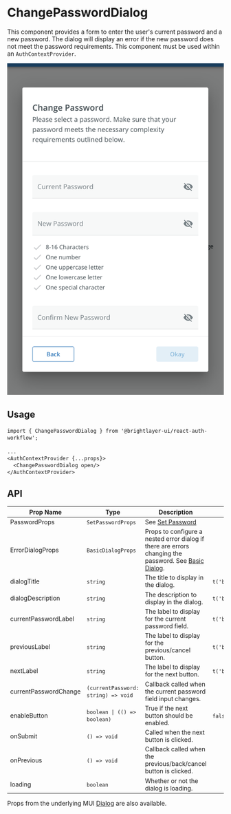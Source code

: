 # ChangePasswordDialog

This component provides a form to enter the user's current password and a new password. The dialog will display an error if the new password does not meet the password requirements. This component must be used within an `AuthContextProvider`.

![Change Password Dialog](../../media/screens/change-password.png)

## Usage

```tsx
import { ChangePasswordDialog } from '@brightlayer-ui/react-auth-workflow';

...
<AuthContextProvider {...props}>
  <ChangePasswordDialog open/>
</AuthContextProvider>
```

## API

| Prop Name | Type | Description | Default |
|---|---|---|---|
| PasswordProps | `SetPasswordProps` | See [Set Password](https://github.com/etn-ccis/blui-react-workflows/tree/master/login-workflow/docs/components/set-password.md) |  |
| ErrorDialogProps | `BasicDialogProps` | Props to configure a nested error dialog if there are errors changing the password. See [Basic Dialog](https://github.com/etn-ccis/blui-react-workflows/tree/master/login-workflow/docs/components/basic-dialog.md). |  |
| dialogTitle | `string` | The title to display in the dialog. | `t('bluiAuth:CHANGE_PASSWORD_DIALOG.TITLE')` |
| dialogDescription | `string` | The description to display in the dialog. | `t('bluiAuth:CHANGE_PASSWORD_DIALOG.DESCRIPTION')` |
| currentPasswordLabel | `string` | The label to display for the current password field. | `t('bluiAuth:CHANGE_PASSWORD_DIALOG.CURRENT_PASSWORD_LABEL')` |
| previousLabel | `string` | The label to display for the previous/cancel button. | `t('bluiCommon:ACTIONS.BACK')` |
| nextLabel | `string` | The label to display for the next button. | `t('bluiCommon:ACTIONS.OKAY')` |
| currentPasswordChange | `(currentPassword: string) => void` | Callback called when the current password field input changes. |  |
| enableButton | `boolean \| (() => boolean)` | True if the next button should be enabled. | `false` |
| onSubmit | `() => void` | Called when the next button is clicked. |  |
| onPrevious | `() => void` | Callback called when the previous/back/cancel button is clicked. |  |
| loading | `boolean` | Whether or not the dialog is loading. |  |

Props from the underlying MUI [Dialog](https://mui.com/material-ui/react-dialog/) are also available.
